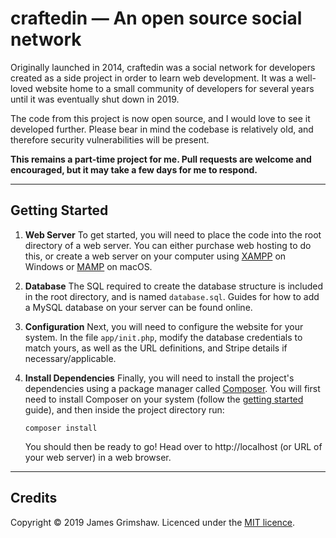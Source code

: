 # **craftedin — An open source social network**

Originally launched in 2014, craftedin was a social network for developers created as a side project in order to learn web development. It was a well-loved website home to a small community of developers for several years until it was eventually shut down in 2019.

The code from this project is now open source, and I would love to see it developed further. Please bear in mind the codebase is relatively old, and therefore security vulnerabilities will be present.

**This remains a part-time project for me. Pull requests are welcome and encouraged, but it may take a few days for me to respond.** 

---

## **Getting Started**

1. **Web Server** To get started, you will need to place the code into the root directory of a web server. You can either purchase web hosting to do this, or create a web server on your computer using [XAMPP](https://www.apachefriends.org/) on Windows or [MAMP](https://www.mamp.info/en/) on macOS.

2. **Database** The SQL required to create the database structure is included in the root directory, and is named `database.sql`. Guides for how to add a MySQL database on your server can be found online.

3. **Configuration** Next, you will need to configure the website for your system. In the file `app/init.php`, modify the database credentials to match yours, as well as the URL definitions, and Stripe details if necessary/applicable.

4. **Install Dependencies** Finally, you will need to install the project's dependencies using a package manager called [Composer](https://getcomposer.org/). You will first need to install Composer on your system (follow the [getting started](https://getcomposer.org/doc/00-intro.md) guide), and then inside the project directory run:
    ```
    composer install
    ```
    You should then be ready to go! Head over to http://localhost (or URL of your web server) in a web browser.

---

## **Credits**

Copyright &copy; 2019 James Grimshaw. Licenced under the [MIT licence](https://opensource.org/licenses/MIT).
